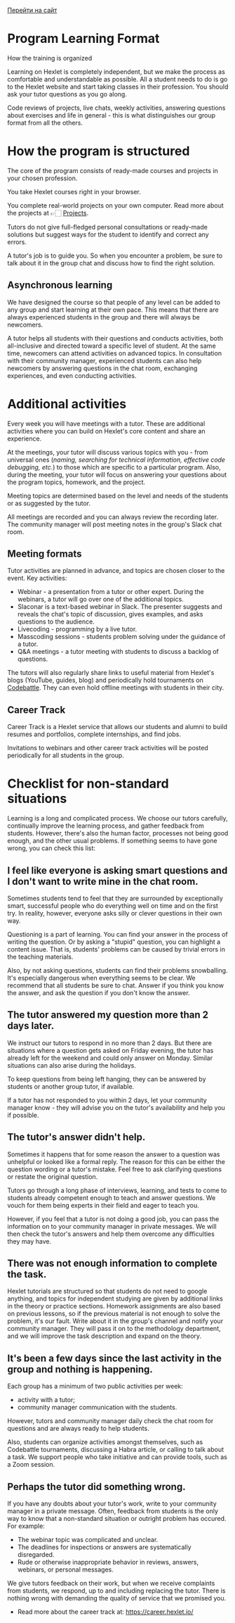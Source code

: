[Перейти на сайт](https://ru.hexlet.io)

# Program Learning Format

How the training is organized

Learning on Hexlet is completely independent, but we make the process as comfortable and understandable as possible. All a student needs to do is go to the Hexlet website and start taking classes in their profession. You should ask your tutor questions as you go along.

Code reviews of projects, live chats, weekly activities, answering questions about exercises and life in general - this is what distinguishes our group format from all the others.

# How the program is structured

The core of the program consists of ready-made courses and projects in your chosen profession.

You take Hexlet courses right in your browser.

You complete real-world projects on your own computer. Read more about the projects at 👉🏻 [Projects](https://help.hexlet.io/en/25830-projects).

Tutors do not give full-fledged personal consultations or ready-made solutions but suggest ways for the student to identify and correct any errors.

A tutor's job is to guide you. So when you encounter a problem, be sure to talk about it in the group chat and discuss how to find the right solution.

## Asynchronous learning

We have designed the course so that people of any level can be added to any group and start learning at their own pace. This means that there are always experienced students in the group and there will always be newcomers.

A tutor helps all students with their questions and conducts activities, both all-inclusive and directed toward a specific level of student. At the same time, newcomers can attend activities on advanced topics. In consultation with their community manager, experienced students can also help newcomers by answering questions in the chat room, exchanging experiences, and even conducting activities.

# Additional activities

Every week you will have meetings with a tutor. These are additional activities where you can build on Hexlet's core content and share an experience.

At the meetings, your tutor will discuss various topics with you - from universal ones (*naming, searching for technical information, effective code debugging, etc.*) to those which are specific to a particular program. Also, during the meeting, your tutor will focus on answering your questions about the program topics, homework, and the project.

Meeting topics are determined based on the level and needs of the students or as suggested by the tutor.

All meetings are recorded and you can always review the recording later. The community manager will post meeting notes in the group's Slack chat room.

## Meeting formats

Tutor activities are planned in advance, and topics are chosen closer to the event. Key activities:

* Webinar - a presentation from a tutor or other expert. During the webinars, a tutor will go over one of the additional topics.
* Slaconar is a text-based webinar in Slack. The presenter suggests and reveals the chat's topic of discussion, gives examples, and asks questions to the audience.
* Livecoding - programming by a live tutor.
* Masscoding sessions - students problem solving under the guidance of a tutor.
* Q&A meetings - a tutor meeting with students to discuss a backlog of questions.

The tutors will also regularly share links to useful material from Hexlet's blogs (YouTube, guides, blog) and periodically hold tournaments on [Codebattle](https://codebattle.hexlet.io/). They can even hold offline meetings with students in their city.

## Career Track

Career Track is a Hexlet service that allows our students and alumni to build resumes and portfolios, complete internships, and find jobs.

Invitations to webinars and other career track activities will be posted periodically for all students in the group.

# Checklist for non-standard situations

Learning is a long and complicated process. We choose our tutors carefully, continually improve the learning process, and gather feedback from students. However, there's also the human factor, processes not being good enough, and the other usual problems. If something seems to have gone wrong, you can check this list:

## I feel like everyone is asking smart questions and I don't want to write mine in the chat room.

Sometimes students tend to feel that they are surrounded by exceptionally smart, successful people who do everything well on time and on the first try. In reality, however, everyone asks silly or clever questions in their own way.

Questioning is a part of learning. You can find your answer in the process of writing the question. Or by asking a "stupid" question, you can highlight a content issue. That is, students' problems can be caused by trivial errors in the teaching materials.

Also, by not asking questions, students can find their problems snowballing. It's especially dangerous when everything seems to be clear. We recommend that all students be sure to chat. Answer if you think you know the answer, and ask the question if you don't know the answer.

## The tutor answered my question more than 2 days later.

We instruct our tutors to respond in no more than 2 days. But there are situations where a question gets asked on Friday evening, the tutor has already left for the weekend and could only answer on Monday. Similar situations can also arise during the holidays.

To keep questions from being left hanging, they can be answered by students or another group tutor, if available.

If a tutor has not responded to you within 2 days, let your community manager know - they will advise you on the tutor's availability and help you if possible.

## The tutor's answer didn't help.

Sometimes it happens that for some reason the answer to a question was unhelpful or looked like a formal reply. The reason for this can be either the question wording or a tutor's mistake. Feel free to ask clarifying questions or restate the original question.

Tutors go through a long phase of interviews, learning, and tests to come to students already competent enough to teach and answer questions. We vouch for them being experts in their field and eager to teach you.

However, if you feel that a tutor is not doing a good job, you can pass the information on to your community manager in private messages. We will then check the tutor's answers and help them overcome any difficulties they may have.

## There was not enough information to complete the task.

Hexlet tutorials are structured so that students do not need to google anything, and topics for independent studying are given by additional links in the theory or practice sections. Homework assignments are also based on previous lessons, so if the previous material is not enough to solve the problem, it's our fault. Write about it in the group's channel and notify your community manager. They will pass it on to the methodology department, and we will improve the task description and expand on the theory.

## It's been a few days since the last activity in the group and nothing is happening.

Each group has a minimum of two public activities per week:

* activity with a tutor;
* community manager communication with the students.

However, tutors and community manager daily check the chat room for questions and are always ready to help students.

Also, students can organize activities amongst themselves, such as Codebattle tournaments, discussing a Habra article, or calling to talk about a task. We support people who take initiative and can provide tools, such as a Zoom session.

## Perhaps the tutor did something wrong.

If you have any doubts about your tutor's work, write to your community manager in a private message. Often, feedback from students is the only way to know that a non-standard situation or outright problem has occured. For example:

* The webinar topic was complicated and unclear.
* The deadlines for inspections or answers are systematically disregarded.
* Rude or otherwise inappropriate behavior in reviews, answers, webinars, or personal messages.

We give tutors feedback on their work, but when we receive complaints from students, we respond, up to and including replacing the tutor. There is nothing wrong with demanding the quality of service that we promised you.

* Read more about the career track at: <https://career.hexlet.io/>
